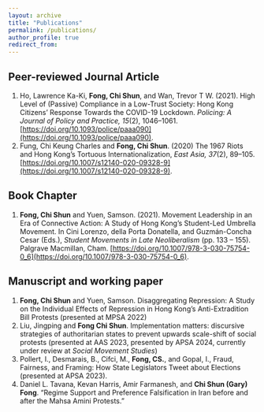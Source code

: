 ```yaml
---
layout: archive
title: "Publications"
permalink: /publications/
author_profile: true
redirect_from:
---
```


Peer-reviewed Journal Article
--------
1.	Ho, Lawrence Ka-Ki, **Fong, Chi Shun**, and Wan, Trevor T W. (2021). High Level of (Passive) Compliance in a Low-Trust Society: Hong Kong Citizens’ Response Towards the COVID-19 Lockdown. <em>Policing: A Journal of Policy and Practice, 15</em>(2), 1046–1061. [https://doi.org/10.1093/police/paaa090](https://doi.org/10.1093/police/paaa090).
2.	Fung, Chi Keung Charles and **Fong, Chi Shun**. (2020) The 1967 Riots and Hong Kong’s Tortuous Internationalization, <em>East Asia, 37</em>(2), 89–105. [https://doi.org/10.1007/s12140-020-09328-9](https://doi.org/10.1007/s12140-020-09328-9).

Book Chapter
--------
1.	**Fong, Chi Shun** and Yuen, Samson. (2021). Movement Leadership in an Era of Connective Action: A Study of Hong Kong’s Student-Led Umbrella Movement. In Cini Lorenzo, della Porta Donatella, and Guzmán-Concha Cesar (Eds.), <em>Student Movements in Late Neoliberalism </em>(pp. 133 – 155). Palgrave Macmillan, Cham. [https://doi.org/10.1007/978-3-030-75754-0_6](https://doi.org/10.1007/978-3-030-75754-0_6).

Manuscript and working paper
--------
1.	**Fong, Chi Shun** and Yuen, Samson. Disaggregating Repression: A Study on the Individual Effects of Repression in Hong Kong’s Anti-Extradition Bill Protests (presented at MPSA 2022)
2.	Liu, Jingping and **Fong Chi Shun**. Implementation matters: discursive strategies of authoritarian states to prevent upwards scale-shift of social protests (presented at AAS 2023, presented by APSA 2024, currently under review at <em>Social Movement Studies</em>)
3.	Pollert, I., Desmarais, B., Cifci, M., **Fong, CS.**, and Gopal, I., Fraud, Fairness, and Framing: How State Legislators Tweet about Elections (presented at APSA 2023).
4.	Daniel L. Tavana, Kevan Harris, Amir Farmanesh, and **Chi Shun (Gary) Fong**. “Regime Support and Preference Falsification in Iran before and after the Mahsa Amini Protests.”

